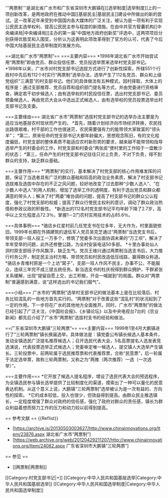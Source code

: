 '''两票制'''是湖北省广水市和广东省深圳市大鹏镇在[[选举制度|选举制度]]上的一项创新改革，是两地政府在推动中国[[基层民主|基层民主]]建设中所做出的新的尝试。这一改革近年来受到中国国内各大媒体的广泛关注，被认为是一项有利于实现公民民主选举权利、提高公民民主参与程度的新措施。在由中共官方智囊机构[[中央编译局|中央编译局]]主办的第一届“中国地方政府创新奖”评选中，这两项项目分别获得优胜奖和入围奖，分析认为这表明此项改革得到了官方的认可，代表了今后中国大陆基层民主选举制度的发展方向。

==湖北省广水市“两票制”==
===主要内容===
*1998年湖北省广水市开始尝试用“两票制”即由党员、群众投信任票、党员投选举票来选举村党支部书记。
*1998年以来，广水市对村党支部书记选拔方式进行了创新性探索，所辖551个行政村中先后有112个村实行“两票制”选举办法，选举产生了112名党员、群众和上级党组织“三满意”的村支部书记。他们的具体做法有五种模式，因村择取，大体上的程序是：通过支部推荐、党员自荐和组织部门提名等方式，并由党委进行资格审查，确定若干初步候选人；由有选举权的村民投信任票，选出村党支部书记、委员预备候选人，再由党员大会从中选出正式候选人，由有选举权的党员投票选举出村支部书记及支委。

===主要缘由===
湖北省广水市“两票制”选拔村党支部书记的选举办法主要是为适应当地基层农村现状而产生的。
*首先，随着计划经济向市场经济转换，农民找出路很艰难，村干部的工作也很迷茫，农民需要强有力的能带领大家致富的“领头羊”；
*第二，原来任命的党支部书记大都年龄偏大，思想观念陈旧，有的文化程度偏低，村党支部的整体素质不能适应农村新形势的要求，越来越不能带领和指导选举产生的村委会的工作，村党支部和村委会“两张皮”使村里的工作陷于一盘散沙的状态；
*第三，任命产生的村党支部书记往往只对上负责，不对下负责，得不到群众的支持，缺乏群众基础。

===主要作用===
*“两票制”的实行，基本解决了村党支部的核心作用难发挥的问题，保证了当选者具有广泛的群众基础和较高的政治业务素质，解决了村支部书记选拔难及选拔中存在的不正之风问题，较好地改变了过去那种“少数人选人”、“在少数人中选人”的用人机制，增加了选举工作的透明度，有利于选出党员和群众都满意的带头人；解决了村“两委”难协调的问题，提高了村支部书记的群众公认程度，强化了村党支部的权威；提高了群众行使民主权利的意识，调动了群众政治热情和参政议政的积极性。
*新选出的112名村党支部书记平均年龄下降了2.7岁，高中以上文化程度占72.3％，掌握1－2门农村实用技术的占85.6％。

===具体事例===
*骆店乡红星村前几任党支书在位多年，无大作为，村里面貌依旧。1999年长期在外搞建筑的退伍军人党员吴克芝通过“两票制”当选党支书后，带领支部一班人投工一万多个，修筑了党委多次出面协调未果的“万工坝”，解决了年年受旱的问题，此外还修整公路，为全村安装电话50多部。
*十里办事处仙人洞村原支部班子作风飘浮，缺乏生气。党员王维兴通过两票制当选支书后，大力推行村务公开，制定民主治村方略，带领党员和村民改造低压线路，赢得群众称道。
*骆店乡青堆村原是一个上访“窝子”，支部一班人作风不民主，办事不公，不能服众，连续三年完不成三提五统任务。新当选支书的杜庆祝得到群众拥护，干群紧张关系缓解，出现“提留自愿上交，出工积极，开会一喊就到”的局面。群众对“两票制”普遍感到满意，说“这样选出的书记我们服气”。

===小结===
广水市的“两票制”选举村支部书记的做法基本上是在比较落后、村务比较混乱的一些地方首先实行的。“两票制”对于改善这些“混乱村”的状况起到了一定的作用。下一步将在广水的其他地方全面推开。同时，广水市“两票制”的做法已经引起了广泛关注，《中国社会报》、《乡镇论坛》以及中央电视台7台的《农业新闻》都先后介绍了广水市“两票制”选拔村支书的经验和做法。

==广东省深圳市大鹏镇“三轮两票”==
===主要内容===
1999年1至4月大鹏镇进行了“三轮两票制”镇长换届选举。具体做法是：镇党委公布镇长候选人基本条件，发动全镇选民广泛提名推荐候选人；召开选民代表大会，5名高票提名人选发表竞选演说，代表投票选举正式候选人；党委审定唯一候选人，提交镇人大选举产生镇长。三轮投票中，前两轮属于选民推荐票和代表推荐票，合称“民意票”，后一轮属于法定选举票，故称三轮两票制，又称之为“两推（两次推荐）一选（一次选举）”。

===主要作用===
*它开放了候选人提名程序，增设了选民代表大会的预选程序，为全镇选民参与镇长选举提供了比较制度化的渠道，摸索出了一种可以量化的民意表达机制。从这个意义上说，大鹏镇“三轮两票制”选举被认为是一次有益的、方向性的探索。
*它的成本较低，投入也很少，但效益得到提高。由群众民主推选镇长，一定程度增强了群众对政府的信任感，强化了政府对群众的责任感，镇长为群众利益着想而努力工作的压力和动力较以前得到提高。

== 参考文献 ==
{{Reflist}}
* [https://archive.is/20130503003627/http://www.chinainnovations.org/Item/23876.aspx 湖北省广水市“两票制”]
* [https://web.archive.org/web/20120429211207/http://www.chinainnovations.org/Item/24082.aspx 广东省深圳市大鹏镇“三轮两票”]

== 参见 ==
* [[两票制|两票制]]

[[Category:村党支部书记|+]]
[[Category:中华人民共和国基层选举|Category:中华人民共和国基层选举]]
[[Category:中华人民共和国选举制度|Category:中华人民共和国选举制度]]